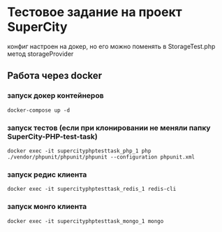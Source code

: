 # Тестовое задание на проект SuperCity

конфиг настроен на докер, но его можно поменять в StorageTest.php метод storageProvider

## Работа через docker
### запуск докер контейнеров
```
docker-compose up -d
```

### запуск тестов (если при клонировании не меняли папку SuperCity-PHP-test-task)
```
docker exec -it supercityphptesttask_php_1 php ./vendor/phpunit/phpunit/phpunit --configuration phpunit.xml
```

### запуск редис клиента
```
docker exec -it supercityphptesttask_redis_1 redis-cli
```

### запуск монго клиента
```
docker exec -it supercityphptesttask_mongo_1 mongo
```
